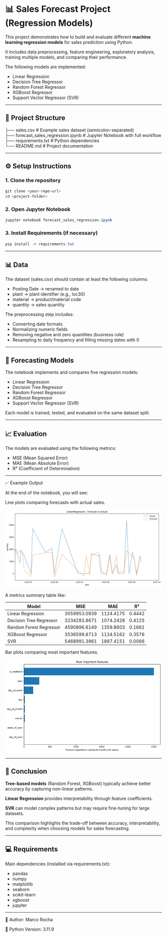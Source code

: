 # 📊 Sales Forecast Project (Regression Models)

This project demonstrates how to build and evaluate different **machine learning regression models** for sales prediction using Python.

It includes data preprocessing, feature engineering, exploratory analysis, training multiple models, and comparing their performance.

The following models are implemented:

- Linear Regression
- Decision Tree Regressor
- Random Forest Regressor
- XGBoost Regressor
- Support Vector Regressor (SVR)

---

## 🚀 Project Structure

├── sales.csv            # Example sales dataset (semicolon-separated)    
├── forecast_sales_regression.ipynb # Jupyter Notebook with full workflow  
├── requirements.txt     # Python dependencies  
└── README.md            # Project documentation

---

## ⚙️ Setup Instructions

### 1. Clone the repository
```powershell
git clone <your-repo-url>
cd <project-folder>
```

### 2. Open Jupyter Notebook
```powershell
jupyter notebook forecast_sales_regression.ipynb
```

### 3. Install Requirements (if necessary)
```powershell
pip install -r requirements.txt
```

---

## 📊 Data

The dataset (sales.csv) should contain at least the following columns:

- Posting Date → renamed to date
- plant → plant identifier (e.g., loc30)
- material → product/material code
- quantity → sales quantity

The preprocessing step includes:

- Converting date formats
- Normalizing numeric fields
- Removing negative and zero quantities (business rule)
- Resampling to daily frequency and filling missing dates with 0

---

## 🔮 Forecasting Models

The notebook implements and compares five regression models:

- Linear Regression
- Decision Tree Regressor
- Random Forest Regressor
- XGBoost Regressor
- Support Vector Regressor (SVR)

Each model is trained, tested, and evaluated on the same dataset split.

---

## 📈 Evaluation

The models are evaluated using the following metrics:
- MSE (Mean Squared Error)
- MAE (Mean Absolute Error)
- R² (Coefficient of Determination)

--- 

✅ Example Output

At the end of the notebook, you will see:

Line plots comparing forecasts with actual sales.

![Forecast Chart](images/lin_reg_chart.png)

A metrics summary table like:

| Model                     | MSE           | MAE       | R²     |
|---------------------------|---------------|-----------|--------|
| Linear Regression         | 3059953.0939  | 1124.4175 | 0.4442 |
| Decision Tree Regressor   | 3234283.8671  | 1074.2428 | 0.4125 |
| Random Forest Regressor   | 4590896.6149  | 1359.8603 | 0.1661 |
| XGBoost Regressor         | 3536599.8713  | 1134.5162 | 0.3576 |
| SVR                       | 5468991.3961  | 1897.4151 | 0.0066 |

Bar plots comparing most important features.

![Forecast Chart](images/lin_reg_features.png)

---

## 🎯 Conclusion

**Tree-based models** (Random Forest, XGBoost) typically achieve better accuracy by capturing non-linear patterns.

**Linear Regression** provides interpretability through feature coefficients.

**SVR** can model complex patterns but may require fine-tuning for large datasets.

This comparison highlights the trade-off between accuracy, interpretability, and complexity when choosing models for sales forecasting.

---

## 💻 Requirements

Main dependencies (installed via requirements.txt):

- pandas
- numpy
- matplotlib
- seaborn
- scikit-learn
- xgboost
- jupyter

---
👤 Author: Marco Rocha

📅 Python Version: 3.11.9
